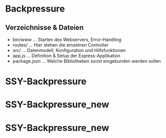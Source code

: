 Backpressure
============

Verzeichnisse & Dateien
-----------------------

* bin/www ... Starten des Webservers, Error-Handling
* routes/ ... Hier stehen die einzelnen Controller
* src/ ... Datenmodell, Konfiguration und Hilfsfunktionen
* app.js ... Definition & Setup der Express-Applikation
* package.json ... Welche Bibliotheken sonst eingebunden werden sollen
# SSY-Backpressure
# SSY-Backpressure_new
# SSY-Backpressure_new

